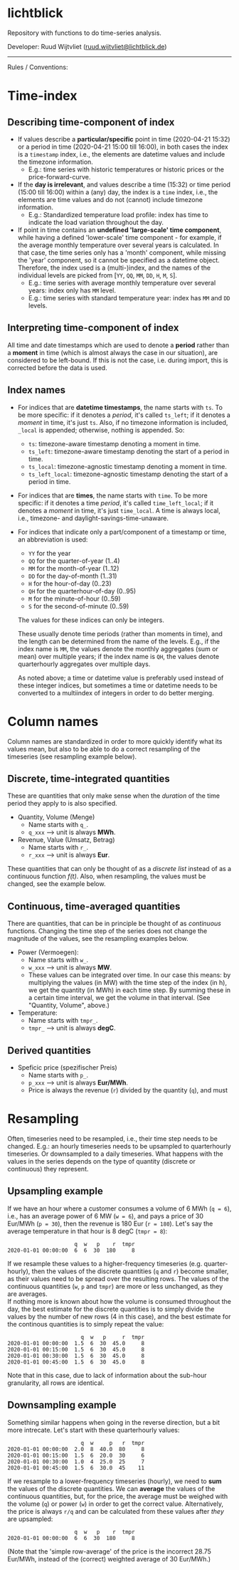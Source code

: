 # lichtblick

Repository with functions to do time-series analysis.

Developer: Ruud Wijtvliet (ruud.wijtvliet@lichtblick.de)

---

Rules / Conventions:

# Time-index

## Describing time-component of index

* If values describe a **particular/specific** point in time (2020-04-21 15:32) or a period in time (2020-04-21 15:00 till 16:00), in both cases the index is a `timestamp` index, i.e., the elements are datetime values and include the timezone information.
  - E.g.: time series with historic temperatures or historic prices or the price-forward-curve.
* If the **day is irrelevant**, and values describe a time (15:32) or time period (15:00 till 16:00) within a (any) day, the index is a `time` index, i.e., the elements are time values and do not (cannot) include timezone information.
  - E.g.: Standardized temperature load profile: index has time to indicate the load variation throughout the day.
* If point in time contains an **undefined 'large-scale' time component**, while having a defined 'lower-scale' time component - for example, if the average monthly temperature over several years is calculated.
In that case, the time series only has a 'month' component, while missing the 'year' component, so it cannot be specified as a datetime object. Therefore, the index used is a (multi-)index, and the names of the individual levels are picked from [`YY`, `QQ`, `MM`, `DD`, `H`, `M`, `S`].  
  - E.g.: time series with average monthly temperature over several years: index only has `MM` level.  
  - E.g.: time series with standard temperature year: index has `MM` and `DD` levels.

## Interpreting time-component of index
All time and date timestamps which are used to denote a **period** rather than a **moment** in time (which is almost always the case in our situation), are considered to be left-bound. If this is not the case, i.e. during import, this is corrected before the data is used.

## Index names

* For indices that are **datetime timestamps**, the name starts with `ts`. To be more specific: if it denotes a *period*, it's called `ts_left`; if it denotes a *moment* in time, it's just `ts`. Also, if no timezone information is included, `_local` is appended; otherwise, nothing is appended. So: 
  - `ts`: timezone-aware timestamp denoting a moment in time.
  - `ts_left`: timezone-aware timestamp denoting the start of a period in time.
  - `ts_local`: timezone-agnostic timestamp denoting a moment in time.
  - `ts_left_local`: timezone-agnostic timestamp denoting the start of a period in time.

* For indices that are **times**, the name starts with `time`. To be more specific: if it denotes a time *period*, it's called `time_left_local`; if it denotes a *moment* in time, it's just `time_local`. A time is always local, i.e., timezone- and daylight-savings-time-unaware.

* For indices that indicate only a part/component of a timestamp or time, an abbreviation is used:
  - `YY` for the year
  - `QQ` for the quarter-of-year (1..4)
  - `MM` for the month-of-year (1..12)
  - `DD` for the day-of-month (1..31)
  - `H` for the hour-of-day (0..23)
  - `QH` for the quarterhour-of-day (0..95)
  - `M` for the minute-of-hour (0..59)
  - `S` for the second-of-minute (0..59)

  The values for these indices can only be integers.
  
  These usually denote time periods (rather than moments in time), and the length can be determined from the name of the levels. E.g., if the index name is `MM`, the values denote the monthly aggregates (sum or mean) over multiple years; if the index name is `QH`, the values denote quarterhourly aggregates over multiple days. 

  As noted above; a time or datetime value is preferably used instead of these integer indices, but sometimes a time or datetime needs to be converted to a multiindex of integers in order to do better merging.



# Column names

Column names are standardized in order to more quickly identify what its values mean, but also to be able to do a correct resampling of the timeseries (see resampling example below).

## Discrete, time-integrated quantities
These are quantities that only make sense when the *duration* of the time period they apply to is also specified.

* Quantity, Volume (Menge)  
  - Name starts with `q_`.
  - `q_xxx` --> unit is always **MWh**.
* Revenue, Value (Umsatz, Betrag)
  - Name starts with `r_`.
  - `r_xxx` --> unit is always **Eur**.

These quantities that can only be thought of as a *discrete list* instead of as a continuous function *f(t)*. Also, when resampling, the values must be changed, see the example below.

## Continuous, time-averaged quantities
There are quantities, that can be in principle be thought of as *continuous* functions. Changing the time step of the series does not change the magnitude of the values, see the resampling examples below.

* Power (Vermoegen):
  - Name starts with `w_`.
  - `w_xxx` --> unit is always **MW**.
  - These values can be integrated over time. In our case this means: by multiplying the values (in MW) with the time step of the index (in h), we get the quantity (in MWh) in each time step. By summing these in a certain time interval, we get the volume in that interval. (See "Quantity, Volume", above.)
* Temperature:
  - Name starts with `tmpr_`.
  - `tmpr_` --> unit is always **degC**.

## Derived quantities

* Speficic price (spezifischer Preis)  
  - Name starts with `p_`.
  - `p_xxx` --> unit is always **Eur/MWh**.
  - Price is always the revenue (`r`) divided by the quantity (`q`), and must 

# Resampling

Often, timeseries need to be resampled, i.e., their time step needs to be changed. E.g.: an hourly timeseries needs to be upsampled to quarterhourly timeseries. Or downsampled to a daily timeseries. What happens with the values in the series depends on the type of quantity (discrete or continuous) they represent.

## Upsampling example

If we have an hour where a customer consumes a volume of 6 MWh (`q = 6`), i.e., has an average power of 6 MW (`w = 6`), and pays a price of 30 Eur/MWh (`p = 30`), then the revenue is 180 Eur (`r = 180`). Let's say the average temperature in that hour is 8 degC (`tmpr = 8`):
```
                     q  w   p    r  tmpr
2020-01-01 00:00:00  6  6  30  180     8
```
If we resample these values to a higher-frequency timeseries (e.g. quarter-hourly), then the values of the discrete quantities (`q` and `r`) become smaller, as their values need to be spread over the resulting rows. The values of the continuous quantities (`w`, `p` and `tmpr`) are more or less unchanged, as they are averages.  
If nothing more is known about how the volume is consumed throughout the day, the best estimate for the discrete quantities is to simply divide the values by the number of new rows (4 in this case), and the best estimate for the continous quantities is to simply repeat the value:
```
                       q  w   p     r  tmpr
2020-01-01 00:00:00  1.5  6  30  45.0     8
2020-01-01 00:15:00  1.5  6  30  45.0     8
2020-01-01 00:30:00  1.5  6  30  45.0     8
2020-01-01 00:45:00  1.5  6  30  45.0     8
```
Note that in this case, due to lack of information about the sub-hour granularity, all rows are identical.

## Downsampling example

Something similar happens when going in the reverse direction, but a bit more intrecate. Let's start with these quarterhourly values:
```
                       q  w     p   r  tmpr
2020-01-01 00:00:00  2.0  8  40.0  80     8
2020-01-01 00:15:00  1.5  6  20.0  30     6
2020-01-01 00:30:00  1.0  4  25.0  25     7
2020-01-01 00:45:00  1.5  6  30.0  45    11
```
If we resample to a lower-frequency timeseries (hourly), we need to **sum** the values of the discrete quantities. We can **average** the values of the continuous quantities, but, for the price, the average must be weighed with the volume (`q`) or power (`w`) in order to get the correct value. Alternatively, the price is always `r/q` and can be calculated from these values after *they* are upsampled:
```
                     q  w   p    r  tmpr
2020-01-01 00:00:00  6  6  30  180     8
```
(Note that the 'simple row-average' of the price is the incorrect 28.75 Eur/MWh, instead of the (correct) weighted average of 30 Eur/MWh.)
